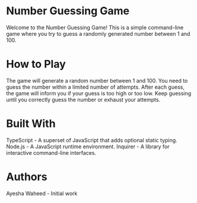# Number Guessing Game

Welcome to the Number Guessing Game! This is a simple command-line game where you try to guess a randomly generated number between 1 and 100.

# How to Play

The game will generate a random number between 1 and 100.
You need to guess the number within a limited number of attempts.
After each guess, the game will inform you if your guess is too high or too low.
Keep guessing until you correctly guess the number or exhaust your attempts.

# Built With

TypeScript - A superset of JavaScript that adds optional static typing.
Node.js - A JavaScript runtime environment.
Inquirer - A library for interactive command-line interfaces.

# Authors
Ayesha Waheed - Initial work

